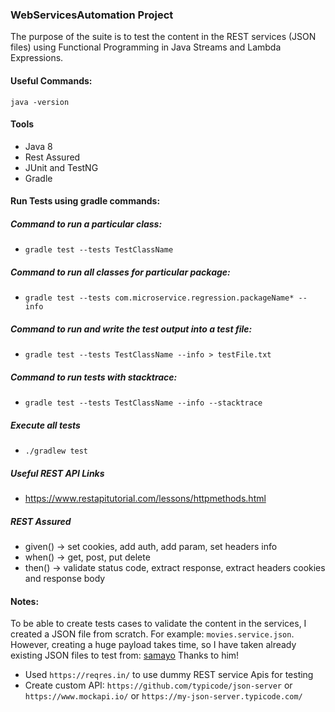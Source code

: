 ### WebServicesAutomation Project

The purpose of the suite is to test the content in the REST services (JSON files) using Functional Programming in Java Streams and Lambda Expressions.

#### Useful Commands:
```properties
java -version
```

#### Tools
- Java 8
- Rest Assured
- JUnit and TestNG
- Gradle 

#### Run Tests using gradle commands:

##### Command to run a particular class:
- `gradle test --tests TestClassName`

##### Command to run all classes for particular package:
- `gradle test --tests com.microservice.regression.packageName* -- info`

##### Command to run and write the test output into a test file:
- `gradle test --tests TestClassName --info > testFile.txt`

##### Command to run tests with stacktrace:
- `gradle test --tests TestClassName --info --stacktrace`

##### Execute all tests
- `./gradlew test`

##### Useful REST API Links
- https://www.restapitutorial.com/lessons/httpmethods.html

##### REST Assured
- given() -> set cookies, add auth, add param, set headers info
- when() -> get, post, put delete
- then() -> validate status code, extract response, extract headers cookies and response body

#### Notes:
To be able to create tests cases to validate the content in the services, I created a JSON file from scratch. For example: `movies.service.json`.
However, creating a huge payload takes time, so I have taken already existing JSON files to test from: [samayo](https://github.com/samayo/country-json) Thanks to him!

- Used `https://reqres.in/` to use dummy REST service Apis for testing
- Create custom API: `https://github.com/typicode/json-server` or `https://www.mockapi.io/` or `https://my-json-server.typicode.com/`